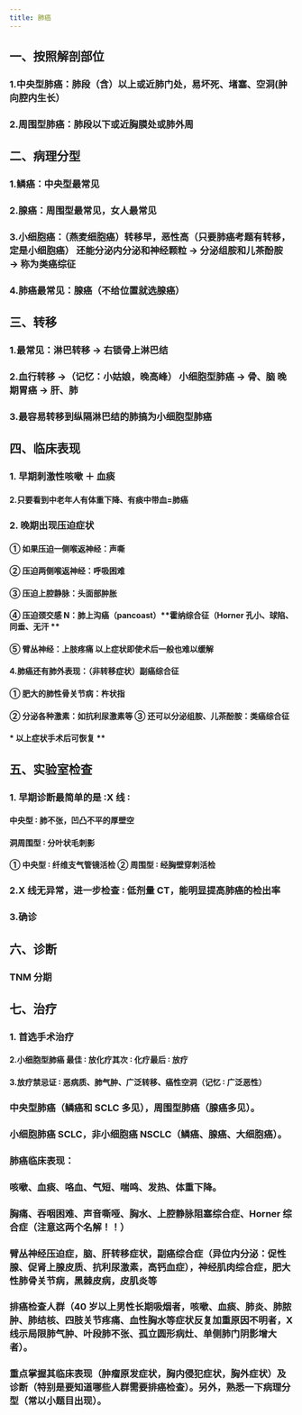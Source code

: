 ```yaml
---
title: 肺癌
---
```


## 一、按照解剖部位
### 1.中央型肺癌：肺段（含）以上或近肺门处，易坏死、堵塞、空洞(肿 向腔内生长）

### 2.周围型肺癌：肺段以下或近胸膜处或肺外周

## 二、病理分型
### 1.鳞癌：中央型最常见

### 2.腺癌：周围型最常见，女人最常见

### 3.小细胞癌：（燕麦细胞癌）转移早，恶性高（只要肺癌考题有转移， 定是小细胞癌） 还能分泌内分泌和神经颗粒 → 分泌组胺和儿茶酚胺 → 称为类癌综征

### 4.肺癌最常见：腺癌（不给位置就选腺癌）

## 三、转移
### 1.最常见：淋巴转移 → 右锁骨上淋巴结

### 2.血行转移 →（记忆：小姑娘，晚高峰） 小细胞型肺癌 → 骨、脑 晚期胃癌 → 肝、肺

### 3.最容易转移到纵隔淋巴结的肺搞为小细胞型肺癌

## 四、临床表现
### 1. 早期刺激性咳嗽 ＋ 血痰
#### 2.只要看到中老年人有体重下降、有痰中带血=肺癌

### 2. 晚期出现压迫症状
#### ① 如果压迫一侧喉返神经：声嘶

#### ② 压迫两侧喉返神经：呼吸困难

#### ③ 压迫上腔静脉：头面部肿胀

#### ④ 压迫颈交感 N：肺上沟癌（pancoast）**霍纳综合征（Horner 孔小、球陷、 同垂、无汗 **

#### ⑤ 臂丛神经：上肢疼痛 以上症状即使术后一般也难以缓解

#### 4.肺癌还有肺外表现：（非转移症状）副癌综合征

#### ① 肥大的肺性骨关节病：杵状指

#### ② 分泌各种激素：如抗利尿激素等 ③ 还可以分泌组胺、儿茶酚胺：**类癌综合征**

#### * 以上症状手术后可恢复 **

## 五、实验室检查
### 1. 早期诊断最简单的是 ∶X 线 ∶
#### 中央型 ∶ 肺不张，凹凸不平的厚壁空

#### 洞周围型 ∶ 分叶状毛刺影

#### ① 中央型 ∶ 纤维支气管镜活检 ② 周围型 ∶ 经胸壁穿刺活检

### 2.X 线无异常，进一步检查 ∶ 低剂量 CT，能明显提高肺癌的检出率

### 3.确诊

## 六、诊断
### TNM 分期

## 七、治疗
### 1. 首选手术治疗
#### 2.小细胞型肺癌  最佳 ∶ 放化疗其次 ∶ 化疗最后 ∶ 放疗

#### 3.放疗禁忌证 ∶ 恶病质、肺气肿、广泛转移、癌性空洞（记忆 ∶ 广泛恶性）

### 中央型肺癌（鳞癌和 SCLC 多见），周围型肺癌（腺癌多见）。

### 小细胞肺癌 SCLC，非小细胞癌 NSCLC（鳞癌、腺癌、大细胞癌）。

### 肺癌临床表现：

### 咳嗽、血痰、咯血、气短、喘鸣、发热、体重下降。

### 胸痛、吞咽困难、声音嘶哑、胸水、上腔静脉阻塞综合症、Horner 综合症（注意这两个名解！！）

### 臂丛神经压迫症，脑、肝转移症状，副癌综合症（异位内分泌：促性腺、促肾上腺皮质、抗利尿激素，高钙血症），神经肌肉综合症，肥大性肺骨关节病，黑棘皮病，皮肌炎等

### 排癌检查人群（40 岁以上男性长期吸烟者，咳嗽、血痰、肺炎、肺脓肿、肺结核、四肢关节疼痛、血性胸水等症状反复加重原因不明者，X 线示局限肺气肿、叶段肺不张、孤立圆形病灶、单侧肺门阴影增大者）。

### 重点掌握其临床表现（肿瘤原发症状，胸内侵犯症状，胸外症状）及诊断（特别是要知道哪些人群需要排癌检查）。另外，熟悉一下病理分型（常以小题目出现）。
